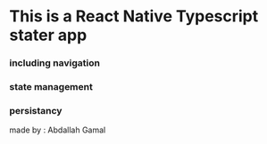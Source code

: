 # This is a React Native Typescript stater app

### including navigation
### state management
### persistancy

made by : Abdallah Gamal
